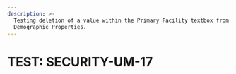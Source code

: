 ```yaml
---
description: >-
  Testing deletion of a value within the Primary Facility textbox from
  Demographic Properties.
---
```


# TEST: SECURITY-UM-17

